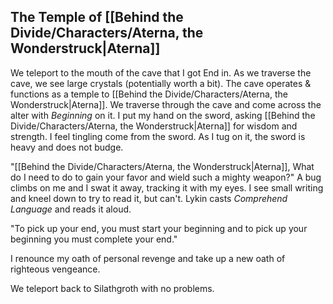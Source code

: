 ## The Temple of [[Behind the Divide/Characters/Aterna, the Wonderstruck|Aterna]]
We teleport to the mouth of the cave that I got End in. As we traverse the cave, we see large crystals (potentially worth a bit). The cave operates & functions as a temple to [[Behind the Divide/Characters/Aterna, the Wonderstruck|Aterna]]. We traverse through the cave and come across the alter with _Beginning_ on it. I put my hand on the sword, asking [[Behind the Divide/Characters/Aterna, the Wonderstruck|Aterna]] for wisdom and strength. I feel tingling come from the sword. As I tug on it, the sword is heavy and does not budge. 

"[[Behind the Divide/Characters/Aterna, the Wonderstruck|Aterna]], What do I need to do to gain your favor and wield such a mighty weapon?" A bug climbs on me and I swat it away, tracking it with my eyes. I see small writing and kneel down to try to read it, but can't. Lykin casts _Comprehend Language_ and reads it aloud. 

"To pick up your end, you must start your beginning and to pick up your beginning you must complete your end."

I renounce my oath of personal revenge and take up a new oath of righteous vengeance. 

We teleport back to Silathgroth with no problems.